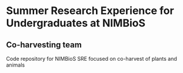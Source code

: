 # Summer Research Experience for Undergraduates at NIMBioS

## Co-harvesting team

Code repository for NIMBioS SRE focused on co-harvest of plants and animals

